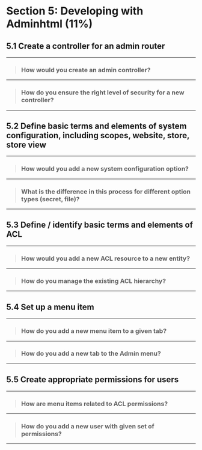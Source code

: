 # Section 5: Developing with Adminhtml (11%)

## 5.1 Create a controller for an admin router

---

> ### How would you create an admin controller?

---

> ### How do you ensure the right level of security for a new controller?

---

## 5.2 Define basic terms and elements of system configuration, including scopes, website, store, store view

---

> ### How would you add a new system configuration option?

---

> ### What is the difference in this process for different option types (secret, file)?

---

## 5.3 Define / identify basic terms and elements of ACL

---

> ### How would you add a new ACL resource to a new entity?

---

> ### How do you manage the existing ACL hierarchy?

---

## 5.4 Set up a menu item

---

> ### How do you add a new menu item to a given tab?

---

> ### How do you add a new tab to the Admin menu?

---

## 5.5 Create appropriate permissions for users

---

> ### How are menu items related to ACL permissions?

---

> ### How do you add a new user with given set of permissions?

---
